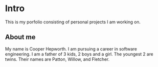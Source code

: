 # Intro
This is my porfolio consisting of personal projects I am working on.
## About me
My name is Cooper Hepworth. I am pursuing a career in software engineering. I am a father of 3 kids, 2 boys and a girl. The youngest 2 are twins. Their names are Patton, Willow, and Fletcher.
